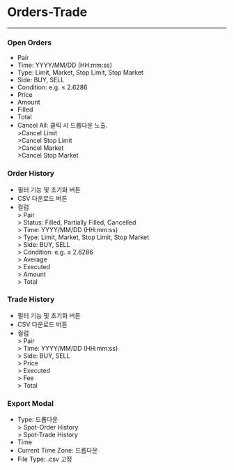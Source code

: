 # Orders-Trade
---
### Open Orders
- Pair
- Time: YYYY/MM/DD (HH:mm:ss)
- Type: Limit, Market, Stop Limit, Stop Market
- Side: BUY, SELL
- Condition: e.g. ≤ 2.6286
- Price
- Amount
- Filled
- Total
- Cancel All: 클릭 시 드롭다운 노출.<br>>Cancel Limit<br>>Cancel Stop Limit<br>>Cancel Market<br>>Cancel Stop Market
### Order History
- 필터 기능 및 초기화 버튼
- CSV 다운로드 버튼
- 컬럼<br>> Pair<br>> Status: Filled, Partially Filled, Cancelled<br>> Time: YYYY/MM/DD (HH:mm:ss)<br>> Type: Limit, Market, Stop Limit, Stop Market<br>> Side: BUY, SELL<br>> Condition: e.g. ≤ 2.6286<br>> Average<br>> Executed<br>> Amount<br>> Total
### Trade History
- 필터 기능 및 초기화 버튼
- CSV 다운로드 버튼
- 컬럼<br>> Pair<br>> Time: YYYY/MM/DD (HH:mm:ss)<br>> Side: BUY, SELL<br>> Price<br>> Executed<br>> Fee<br>> Total
### Export Modal
- Type: 드롭다운<br>> Spot-Order History<br>> Spot-Trade History
- Time
- Current Time Zone: 드롭다운
- File Type: .csv 고정